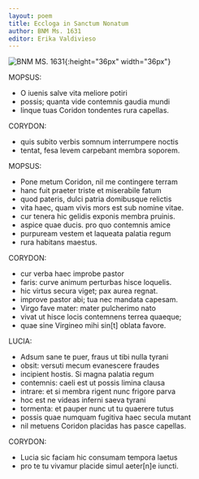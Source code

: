 ```yaml
---
layout: poem
title: Eccloga in Sanctum Nonatum
author: BNM Ms. 1631
editor: Erika Valdivieso
---
```


![BNM MS. 1631](https://user-images.githubusercontent.com/94075570/142266472-9a2b3f2b-4a4b-4e68-ba1f-e03d7d1228c7.png){:height="36px" width="36px"}

MOPSUS: 
- O iuenis salve vita meliore potiri
- possis; quanta vide contemnis gaudia mundi
- linque tuas Coridon tondentes rura capellas.

CORYDON: 
- quis subito verbis somnum interrumpere noctis
- tentat, fesa levem carpebant membra soporem.

MOPSUS:
- Pone metum Coridon, nil me contingere terram
- hanc fuit praeter triste et miserabile fatum
- quod pateris, dulci patria domibusque relictis
- vita haec, quam vivis mors est sub nomine vitae.
- cur tenera hic gelidis exponis membra pruinis.
- aspice quae ducis. pro quo contemnis amice
- purpuream vestem et laqueata palatia regum
- rura habitans maestus.

CORYDON: 
- cur verba haec improbe pastor
- faris: curve animum perturbas hisce loquelis.
- hic virtus secura viget; pax aurea regnat.
- improve pastor abi; tua nec mandata capesam.
- Virgo fave mater: mater pulcherimo nato
- vivat ut hisce locis contemnens terrea quaeque;
- quae sine Virgineo mihi sin[t] oblata favore.

LUCIA: 
- Adsum sane te puer, fraus ut tibi nulla tyrani
- obsit: versuti mecum evanescere fraudes
- incipient hostis. Si magna palatia regum
- contemnis: caeli est ut possis limina clausa
- intrare: et si membra rigent nunc frigore parva
- hoc est ne videas inferni saeva tyrani
- tormenta: et pauper nunc ut tu quaerere tutus
- possis quae numquam fugitiva haec secula mutant
- nil metuens Coridon placidas has pasce capellas.

CORYDON:
- Lucia sic faciam hic consumam tempora laetus
- pro te tu vivamur placide simul aeter[n]e iuncti.

